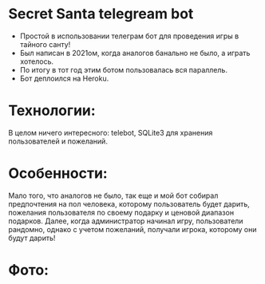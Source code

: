 # Secret Santa telegream bot
* Простой в использовании телеграм бот для проведения игры в тайного санту!
* Был написан в 2021ом, когда аналогов банально не было, а играть хотелось.
* По итогу в тот год этим ботом пользовалась вся параллель.
* Бот деплоился на Heroku.

# Технологии:
В целом ничего интересного: telebot, SQLite3 для хранения пользователей и пожеланий.

# Особенности: 
Мало того, что аналогов не было, так еще и мой бот собирал предпочтения на пол человека, которому пользователь будет дарить, пожелания пользователя по своему подарку и ценовой диапазон подарков. Далее, когда администратор начинал игру, пользователи рандомно, однако с учетом пожеланий, получали игрока, которому они будут дарить!

# Фото:
